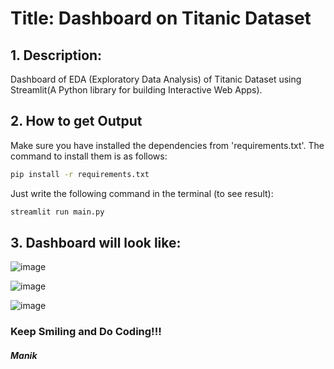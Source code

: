 # **Title: Dashboard on Titanic Dataset**

## **1. Description:**
 Dashboard of EDA (Exploratory Data Analysis) of Titanic Dataset using Streamlit(A Python library for building Interactive Web Apps).


## **2. How to get Output**

Make sure you have installed the dependencies from 'requirements.txt'. The command to install them is as follows:

```sh
pip install -r requirements.txt
```


Just write the following command in the terminal (to see result):

```sh
streamlit run main.py
```



## **3. Dashboard will look like:**
![image](https://user-images.githubusercontent.com/63065445/208161133-066372b2-441d-48a0-980d-5ba577504f25.png)

![image](https://user-images.githubusercontent.com/63065445/208161247-e757738a-bee1-4a8b-b306-fc0400eff230.png)

![image](https://user-images.githubusercontent.com/63065445/208161373-ea20e291-92d1-4060-af99-b3f1c2a572ea.png)


### Keep Smiling and Do Coding!!!
##### Manik
